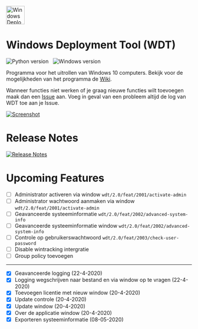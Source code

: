 <img src="https://github.com/jebr/windows-deployment-tool/blob/master/src/icons/wdt-logo.png" alt="Windows Deployment Tool" width="50" height="50"></img>

# Windows Deployment Tool (WDT)
![Python version](https://img.shields.io/badge/python-3.7-blue) &nbsp;
![Windows version](https://img.shields.io/badge/windows-10-important)

Programma voor het uitrollen van Windows 10 computers. Bekijk voor de mogelijkheden van het programma de 
[Wiki](https://github.com/jebr/windows-deployment-tool/wiki). 

Wanneer functies niet werken of je graag nieuwe functies wilt toevoegen maak dan een [Issue](https://github.com/jebr/windows-deployment-tool/issues) aan. 
Voeg in geval van een probleem altijd de log van WDT toe aan je Issue.


[![Screenshot](https://github.com/jebr/windows-deployment-tool/blob/master/src/icons/screenshot-WDT_v1.0.png?raw=true "WDT screenshot")](https://github.com/jebr/windows-deployment-tool/releases)

# Release Notes
[![Release Notes](https://img.shields.io/badge/Release%20Notese-v1.0-green)](https://github.com/jebr/windows-deployment-tool/blob/master/release_notes.md)

# Upcoming Features
- [ ] Administrator activeren via window `wdt/2.0/feat/2001/activate-admin`
- [ ] Administrator wachtwoord aanmaken via window `wdt/2.0/feat/2001/activate-admin`
- [ ] Geavanceerde systeeminformatie `wdt/2.0/feat/2002/advanced-system-info`
- [ ] Geavanceerde systeeminformatie window `wdt/2.0/feat/2002/advanced-system-info`
- [ ] Controle op gebruikerswachtwoord `wdt/2.0/feat/2003/check-user-password`
- [ ] Disable wintracking intergratie
- [ ] Group policy toevoegen
---
- [x] Geavanceerde logging (22-4-2020)
- [x] Logging wegschrijven naar bestand en via window op te vragen (22-4-2020)
- [x] Toevoegen licentie met nieuw window (20-4-2020)
- [x] Update controle (20-4-2020)
- [x] Update window (20-4-2020)
- [x] Over de applicatie window (20-4-2020)
- [x] Exporteren systeeminformatie (08-05-2020)
